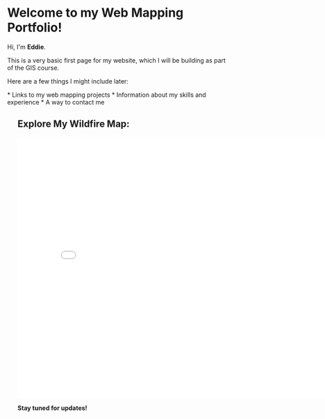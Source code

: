<h1>Welcome to my Web Mapping Portfolio!</h1>
<p>Hi, I'm <strong>Eddie</strong>.</p>
<p>This is a very basic first page for my website, which I will be building as part of the GIS course.</p>

<p>Here are a few things I might include later:</p>

<p>* Links to my web mapping projects
* Information about my skills and experience
* A way to contact me</p>
<ul>
  <h2>Explore My Wildfire Map:</h2>

<iframe src="{{ site.baseurl }}/assets/maps/mainwildfire.html" width="800" height="600" frameborder="0"></iframe>
<script src="mainwildfire.js"></script>

<strong>Stay tuned for updates!</strong>

